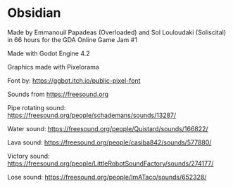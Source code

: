 # Obsidian

Made by Emmanouil Papadeas (Overloaded) and Sol Louloudaki (Soliscital) in 66 hours for the GDA Online Game Jam #1

Made with Godot Engine 4.2

Graphics made with Pixelorama


Font by: https://ggbot.itch.io/public-pixel-font

Sounds from https://freesound.org

Pipe rotating sound: https://freesound.org/people/schademans/sounds/13287/

Water sound: https://freesound.org/people/Quistard/sounds/166822/

Lava sound: https://freesound.org/people/casiba842/sounds/577880/

Victory sound: https://freesound.org/people/LittleRobotSoundFactory/sounds/274177/

Lose sound: https://freesound.org/people/ImATaco/sounds/652328/
